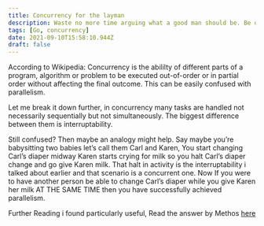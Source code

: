 ```yaml
---
title: Concurrency for the layman
description: Waste no more time arguing what a good man should be. Be one.
tags: [Go, concurrency]
date: 2021-09-10T15:58:10.944Z
draft: false
---
```

According to Wikipedia: Concurrency is the abililty of different parts of a program, algorithm or problem to be executed out-of-order or in partial order without affecting the final outcome. This can be easily confused with parallelism.

Let me break it down further, in concurrency many tasks are handled not necessarily sequentially but not simultaneously. The biggest difference between them is interruptability.

Still confused? Then maybe an analogy might help. Say maybe you’re babysitting two babies let’s call them Carl and Karen, You start changing Carl’s diaper midway Karen starts crying for milk so you halt Carl’s diaper change and go give Karen milk. That halt in activity is the interruptability i talked about earlier and that scenario is a concurrent one. Now If you were to have another person be able to change Carl’s diaper while you give Karen her milk AT THE SAME TIME then you have successfully achieved parallelism.  

Further Reading i found particularly useful, Read the answer by Methos [here](https://stackoverflow.com/questions/1050222/what-is-the-difference-between-concurrency-and-parallelism)
>
